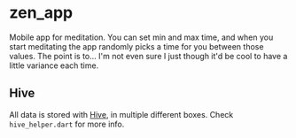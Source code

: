 # zen_app

Mobile app for meditation. You can set min and max time, and when you start meditating the app randomly picks a time for you between those values. The point is to... I'm not even sure I just though it'd be cool to have a little variance each time.

## Hive

All data is stored with [Hive](https://pub.dev/packages/hive), in multiple different boxes. Check `hive_helper.dart` for more info.

